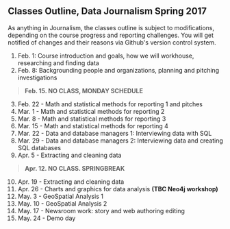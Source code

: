## Classes Outline, Data Journalism Spring 2017

[//]: # (1. Each class title links to it's class .md document.)
[//]: # (2. Each class .md includes class details, including links to assignments that are written as assignment-number or assignment-deadline .md, readings and required software.)
[//]: # (3. Data for assignments goes in the `data` folder.)


As anything in Journalism, the classes outline is subject to modifications, depending on the course progress and reporting challenges. You will get notified of changes and their reasons via Github's version control system.

1.  Feb. 1: Course introduction and goals, how we will workhouse, researching and finding data
2.  Feb. 8: Backgrounding people and organizations, planning and pitching investigations    
> **Feb. 15. NO CLASS, MONDAY SCHEDULE**

3. Feb. 22 - Math and statistical methods for reporting 1 and pitches
4. Mar. 1 - Math and statistical methods for reporting 2
5. Mar. 8 - Math and statistical methods for reporting 3
6. Mar. 15 - Math and statistical methods for reporting 4
7. Mar. 22 - Data and database managers 1: Interviewing data with SQL
8. Mar. 29 - Data and database managers 2: Interviewing data and creating SQL databases
9. Apr. 5 - Extracting and cleaning data   
> **Apr. 12. NO CLASS. SPRINGBREAK**

10. Apr. 19 - Extracting and cleaning data
11. Apr. 26 - Charts and graphics for data analysis **(TBC Neo4j workshop)**
12. May. 3 - GeoSpatial Analysis 1
13. May. 10 - GeoSpatial Analysis 2
14. May. 17 - Newsroom work: story and web authoring editing
15. May. 24 - Demo day
